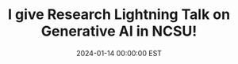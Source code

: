 ---
title: "I give Research Lightning Talk on Generative AI in NCSU!"
date: 2024-01-14 00:00:00 EST
---